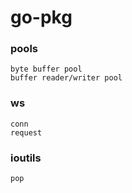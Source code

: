 # go-pkg

### pools

    byte buffer pool
    buffer reader/writer pool

### ws

    conn
    request

### ioutils

    pop


